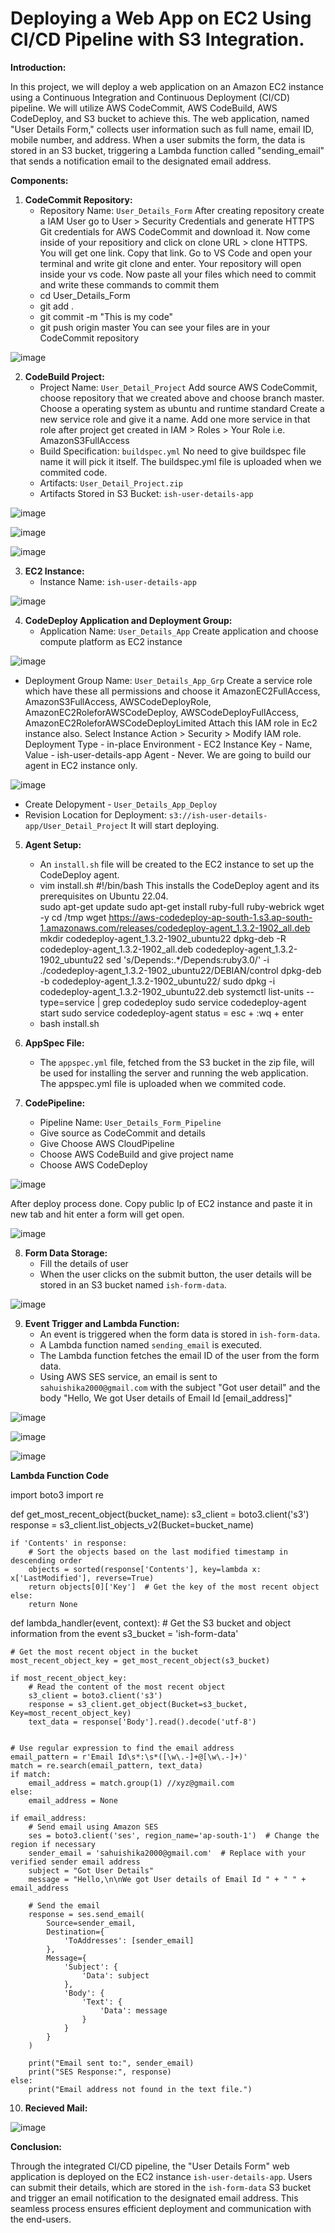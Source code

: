 # Deploying a Web App on EC2 Using CI/CD Pipeline with S3 Integration.

**Introduction:**

In this project, we will deploy a web application on an Amazon EC2 instance using a Continuous Integration and Continuous Deployment (CI/CD) pipeline. We will utilize AWS CodeCommit, AWS CodeBuild, AWS CodeDeploy, and S3 bucket to achieve this. The web application, named "User Details Form," collects user information such as full name, email ID, mobile number, and address. When a user submits the form, the data is stored in an S3 bucket, triggering a Lambda function called "sending_email" that sends a notification email to the designated email address.

**Components:**

1. **CodeCommit Repository:**
   - Repository Name: `User_Details_Form`
   After creating repository create a IAM User go to User > Security Credentials and generate HTTPS Git credentials for AWS CodeCommit and download it.
   Now come inside of your repositiory and click on clone URL > clone HTTPS. You will get one link. Copy that link.
   Go to VS Code and open your terminal and write git clone <paste link> and enter. Your repository will open inside your vs code.
   Now paste all your files which need to commit and write these commands to commit them
   - cd User_Details_Form
   - git add .
   - git commit -m "This is my code"
   - git push origin master
   You can see your files are in your CodeCommit repository

![image](https://github.com/IshikaSahu/Deploying-a-Web-App-on-EC2-using-CI-CD-Pipeline/assets/71627396/a7d5c5de-a1a5-4598-827f-0f51db5263b2)

2. **CodeBuild Project:**
   - Project Name: `User_Detail_Project`
   Add source AWS CodeCommit, choose repository that we created above and choose branch master.
   Choose a operating system as ubuntu and runtime standard
   Create a new service role and give it a name.
   Add one more service in that role after project get created in IAM > Roles > Your Role i.e. AmazonS3FullAccess
   - Build Specification: `buildspec.yml`
   No need to give buildspec file name it will pick it itself.
   The buildspec.yml file is uploaded when we commited code.
   - Artifacts: `User_Detail_Project.zip`
   - Artifacts Stored in S3 Bucket: `ish-user-details-app`

![image](https://github.com/IshikaSahu/Deploying-a-Web-App-on-EC2-using-CI-CD-Pipeline/assets/71627396/377f301e-e5f6-409f-897d-d064f73f6232)

![image](https://github.com/IshikaSahu/Deploying-a-Web-App-on-EC2-using-CI-CD-Pipeline/assets/71627396/38409d70-829f-40d1-bfbb-cff9ff798b19)

![image](https://github.com/IshikaSahu/Deploying-a-Web-App-on-EC2-using-CI-CD-Pipeline/assets/71627396/3a7bbecb-ab8e-49f7-9c82-2897220e52ba)

3. **EC2 Instance:**
   - Instance Name: `ish-user-details-app`

![image](https://github.com/IshikaSahu/Deploying-a-Web-App-on-EC2-using-CI-CD-Pipeline/assets/71627396/f81b4ef6-b1c5-45ee-b61a-eda67b29d5d5)

4. **CodeDeploy Application and Deployment Group:**
   - Application Name: `User_Details_App`
   Create application and choose compute platform as EC2 instance

![image](https://github.com/IshikaSahu/Deploying-a-Web-App-on-EC2-using-CI-CD-Pipeline/assets/71627396/a3976ee9-ae44-4d5e-b291-5ad83b05b13f)

   - Deployment Group Name: `User_Details_App_Grp`
   Create a service role which have these all permissions and choose it 
   AmazonEC2FullAccess, AmazonS3FullAccess, AWSCodeDeployRole, AmazonEC2RoleforAWSCodeDeploy, AWSCodeDeployFullAccess, AmazonEC2RoleforAWSCodeDeployLimited
   Attach this IAM role in Ec2 instance also.
   Select Instance Action > Security > Modify IAM role.
   Deployment Type - in-place
   Environment - EC2 Instance
   Key - Name, Value - ish-user-details-app
   Agent - Never. We are going to build our agent in EC2 instance only.

![image](https://github.com/IshikaSahu/Deploying-a-Web-App-on-EC2-using-CI-CD-Pipeline/assets/71627396/73e2f88a-0a7a-4bfb-b133-52ccb425a3f3)  

   - Create Delopyment - `User_Details_App_Deploy`
   - Revision Location for Deployment: `s3://ish-user-details-app/User_Detail_Project`
It will start deploying.

5. **Agent Setup:**
   - An `install.sh` file will be created to the EC2 instance to set up the CodeDeploy agent.
   - vim install.sh
   #!/bin/bash 
   This installs the CodeDeploy agent and its prerequisites on Ubuntu 22.04.  
   sudo apt-get update 
   sudo apt-get install ruby-full ruby-webrick wget -y
   cd /tmp 
   wget https://aws-codedeploy-ap-south-1.s3.ap-south-1.amazonaws.com/releases/codedeploy-agent_1.3.2-1902_all.deb     
   mkdir codedeploy-agent_1.3.2-1902_ubuntu22
   dpkg-deb -R codedeploy-agent_1.3.2-1902_all.deb codedeploy-agent_1.3.2-1902_ubuntu22
   sed 's/Depends:.*/Depends:ruby3.0/' -i ./codedeploy-agent_1.3.2-1902_ubuntu22/DEBIAN/control
   dpkg-deb -b codedeploy-agent_1.3.2-1902_ubuntu22/
   sudo dpkg -i codedeploy-agent_1.3.2-1902_ubuntu22.deb
   systemctl list-units --type=service | grep codedeploy
   sudo service codedeploy-agent start
   sudo service codedeploy-agent status
   = esc + :wq + enter
   - bash install.sh

6. **AppSpec File:**
   - The `appspec.yml` file, fetched from the S3 bucket in the zip file, will be used for installing the server and running the web application.
   The appspec.yml file is uploaded when we commited code.

7. **CodePipeline:**
   - Pipeline Name: `User_Details_Form_Pipeline`
   - Give source as CodeCommit and details
   - Give Choose AWS CloudPipeline
   - Choose AWS CodeBuild and give project name
   - Choose AWS CodeDeploy

![image](https://github.com/IshikaSahu/Deploying-a-Web-App-on-EC2-using-CI-CD-Pipeline/assets/71627396/5c29db6e-bdf2-479b-94ea-7f4dcdadce0f)

After deploy process done. Copy public Ip of EC2 instance and paste it in new tab and hit enter a form will get open.

![image](https://github.com/IshikaSahu/Deploying-a-Web-App-on-EC2-using-CI-CD-Pipeline/assets/71627396/bba1d78c-62f6-4adc-ab48-f3a1b1c8d225)

8. **Form Data Storage:**
   - Fill the details of user
   - When the user clicks on the submit button, the user details will be stored in an S3 bucket named `ish-form-data`.

![image](https://github.com/IshikaSahu/Deploying-a-Web-App-on-EC2-using-CI-CD-Pipeline/assets/71627396/53e9b7f8-273b-400a-af9e-56fb058b4a2a)  

9. **Event Trigger and Lambda Function:**
   - An event is triggered when the form data is stored in `ish-form-data`.
   - A Lambda function named `sending_email` is executed.
   - The Lambda function fetches the email ID of the user from the form data.
   - Using AWS SES service, an email is sent to `sahuishika2000@gmail.com` with the subject "Got user detail" and the body "Hello,
   We got User details of Email Id  [email_address]"

![image](https://github.com/IshikaSahu/Deploying-a-Web-App-on-EC2-using-CI-CD-Pipeline/assets/71627396/7d3971f6-4350-4d80-8572-b0dd4f03ab36)

![image](https://github.com/IshikaSahu/Deploying-a-Web-App-on-EC2-using-CI-CD-Pipeline/assets/71627396/dc260c6e-c974-40fb-832a-2d1cfedf6cc3)

![image](https://github.com/IshikaSahu/Deploying-a-Web-App-on-EC2-using-CI-CD-Pipeline/assets/71627396/8103e27a-38ae-4050-b379-7cf18de0a61c)

**Lambda Function Code**

import boto3
import re

def get_most_recent_object(bucket_name):
    s3_client = boto3.client('s3')
    response = s3_client.list_objects_v2(Bucket=bucket_name)
    
    if 'Contents' in response:
        # Sort the objects based on the last modified timestamp in descending order
        objects = sorted(response['Contents'], key=lambda x: x['LastModified'], reverse=True)
        return objects[0]['Key']  # Get the key of the most recent object
    else:
        return None

def lambda_handler(event, context):
    # Get the S3 bucket and object information from the event
    s3_bucket = 'ish-form-data'

    # Get the most recent object in the bucket
    most_recent_object_key = get_most_recent_object(s3_bucket)
    
    if most_recent_object_key:
        # Read the content of the most recent object
        s3_client = boto3.client('s3')
        response = s3_client.get_object(Bucket=s3_bucket, Key=most_recent_object_key)
        text_data = response['Body'].read().decode('utf-8')
  

    # Use regular expression to find the email address
    email_pattern = r'Email Id\s*:\s*([\w\.-]+@[\w\.-]+)'
    match = re.search(email_pattern, text_data)
    if match:
        email_address = match.group(1) //xyz@gmail.com
    else:
        email_address = None

    if email_address:
        # Send email using Amazon SES
        ses = boto3.client('ses', region_name='ap-south-1')  # Change the region if necessary
        sender_email = 'sahuishika2000@gmail.com'  # Replace with your verified sender email address
        subject = "Got User Details"
        message = "Hello,\n\nWe got User details of Email Id " + " " + email_address

        # Send the email
        response = ses.send_email(
            Source=sender_email,
            Destination={
                'ToAddresses': [sender_email]
            },
            Message={
                'Subject': {
                    'Data': subject
                },
                'Body': {
                    'Text': {
                        'Data': message
                    }
                }
            }
        )

        print("Email sent to:", sender_email)
        print("SES Response:", response)
    else:
        print("Email address not found in the text file.")

10. **Recieved Mail:**

![image](https://github.com/IshikaSahu/Deploying-a-Web-App-on-EC2-using-CI-CD-Pipeline/assets/71627396/0d5e2402-60a5-4e2f-af1f-6bfcd25c08ed)

**Conclusion:**

Through the integrated CI/CD pipeline, the "User Details Form" web application is deployed on the EC2 instance `ish-user-details-app`. Users can submit their details, which are stored in the `ish-form-data` S3 bucket and trigger an email notification to the designated email address. This seamless process ensures efficient deployment and communication with the end-users.
